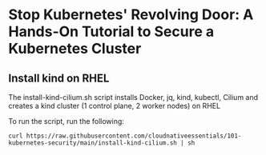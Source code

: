 # Stop Kubernetes' Revolving Door: A Hands-On Tutorial to Secure a Kubernetes Cluster

## Install kind on RHEL

The install-kind-cilium.sh script installs Docker, jq, kind, kubectl, Cilium and creates a kind cluster (1 control plane, 2 worker nodes) on RHEL

To run the script, run the following:

```shell
curl https://raw.githubusercontent.com/cloudnativeessentials/101-kubernetes-security/main/install-kind-cilium.sh | sh
```
